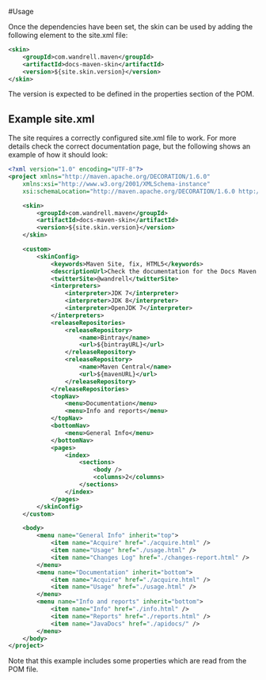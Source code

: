 #Usage

Once the dependencies have been set, the skin can be used by adding the following element to the site.xml file:

```xml
<skin>
	<groupId>com.wandrell.maven</groupId>
	<artifactId>docs-maven-skin</artifactId>
	<version>${site.skin.version}</version>
</skin>
```

The version is expected to be defined in the properties section of the POM.

## Example site.xml

The site requires a correctly configured site.xml file to work. For more details check the correct documentation page, but the following shows an example of how it should look:

```xml
<?xml version="1.0" encoding="UTF-8"?>
<project xmlns="http://maven.apache.org/DECORATION/1.6.0"
	xmlns:xsi="http://www.w3.org/2001/XMLSchema-instance"
	xsi:schemaLocation="http://maven.apache.org/DECORATION/1.6.0 http://maven.apache.org/xsd/decoration-1.6.0.xsd">

	<skin>
		<groupId>com.wandrell.maven</groupId>
		<artifactId>docs-maven-skin</artifactId>
		<version>${site.skin.version}</version>
	</skin>

	<custom>
		<skinConfig>
			<keywords>Maven Site, fix, HTML5</keywords>
			<descriptionUrl>Check the documentation for the Docs Maven Skin</descriptionUrl>
			<twitterSite>@wandrell</twitterSite>
			<interpreters>
				<interpreter>JDK 7</interpreter>
				<interpreter>JDK 8</interpreter>
				<interpreter>OpenJDK 7</interpreter>
			</interpreters>
			<releaseRepositories>
				<releaseRepository>
					<name>Bintray</name>
					<url>${bintrayURL}</url>
				</releaseRepository>
				<releaseRepository>
					<name>Maven Central</name>
					<url>${mavenURL}</url>
				</releaseRepository>
			</releaseRepositories>
			<topNav>
				<menu>Documentation</menu>
				<menu>Info and reports</menu>
			</topNav>
			<bottomNav>
				<menu>General Info</menu>
			</bottomNav>
			<pages>
				<index>
					<sections>
						<body />
						<columns>2</columns>
					</sections>
				</index>
			</pages>
		</skinConfig>
	</custom>

	<body>
		<menu name="General Info" inherit="top">
			<item name="Acquire" href="./acquire.html" />
			<item name="Usage" href="./usage.html" />
			<item name="Changes Log" href="./changes-report.html" />
		</menu>
		<menu name="Documentation" inherit="bottom">
			<item name="Acquire" href="./acquire.html" />
			<item name="Usage" href="./usage.html" />
		</menu>
		<menu name="Info and reports" inherit="bottom">
			<item name="Info" href="./info.html" />
			<item name="Reports" href="./reports.html" />
			<item name="JavaDocs" href="./apidocs/" />
		</menu>
	</body>
</project>
```

Note that this example includes some properties which are read from the POM file.